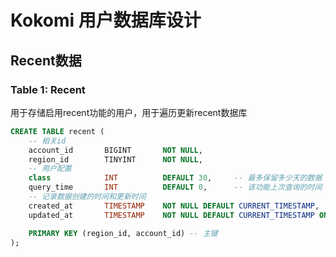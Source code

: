 # Kokomi 用户数据库设计

## Recent数据

### Table 1: Recent

用于存储启用recent功能的用户，用于遍历更新recent数据库

```sql
CREATE TABLE recent (
    -- 相关id
    account_id       BIGINT       NOT NULL,
    region_id        TINYINT      NOT NULL,
    -- 用户配置
    class            INT          DEFAULT 30,     -- 最多保留多少天的数据
    query_time       INT          DEFAULT 0,      -- 该功能上次查询的时间
    -- 记录数据创建的时间和更新时间
    created_at       TIMESTAMP    NOT NULL DEFAULT CURRENT_TIMESTAMP,
    updated_at       TIMESTAMP    NOT NULL DEFAULT CURRENT_TIMESTAMP ON UPDATE CURRENT_TIMESTAMP,

    PRIMARY KEY (region_id, account_id) -- 主键
);
```
